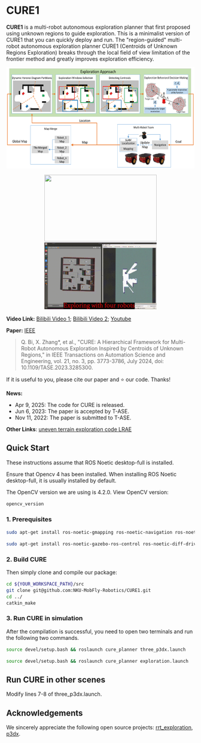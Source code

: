 # CURE1

**CURE1** is a multi-robot autonomous exploration planner that first proposed using unknown regions to guide exploration. This is a minimalist version of CURE1 that you can quickly deploy and run. The "region-guided" multi-robot autonomous exploration planner CURE1 (Centroids of Unknown Regions Exploration) breaks through the local field of view limitation of the frontier method and greatly improves exploration efficiency.

<p align="center">
 <img src="img/kt.png" width = "550" height = "270" />
</p>
<p align="center">
 <img src="img/1743478986393.gif" width = "300" height = "178" />
 <img src="img/1743478992227.gif" width = "300" height = "178" />
</p>

**Video Link:** [Bilibili Video 1](https://www.bilibili.com/video/BV1j64zePEbZ/?spm_id_from=333.1387.homepage.video_card.click&vd_source=0e7c59dd804a18d9a9c201eafe9ac6e5); [Bilibili Video 2](https://www.bilibili.com/video/BV1oB4zeeEDm/?spm_id_from=333.1387.homepage.video_card.click&vd_source=0e7c59dd804a18d9a9c201eafe9ac6e5); [Youtube](https://youtu.be/P5jXKlGQOec)

**Paper:** [IEEE](https://ieeexplore.ieee.org/document/10155622)

> Q. Bi, X. Zhang*, et al., "CURE: A Hierarchical Framework for Multi-Robot Autonomous Exploration Inspired by Centroids of Unknown Regions," in IEEE Transactions on Automation Science and Engineering, vol. 21, no. 3, pp. 3773-3786, July 2024, doi: 10.1109/TASE.2023.3285300.

If it is useful to you, please cite our paper and ⭐️ our code. Thanks!

**News:**

- Apr 9, 2025: The code for CURE is released.
- Jun 6, 2023: The paper is accepted by T-ASE.
- Nov 11, 2022: The paper is submitted to T-ASE.

**Other Links**: [uneven terrain exploration code LRAE](https://github.com/NKU-MobFly-Robotics/LRAE)

## Quick Start

These instructions assume that ROS Noetic desktop-full is installed. 

Ensure that Opencv 4 has been installed. When installing ROS Noetic desktop-full, it is usually installed by default. 

The OpenCV version we are using is 4.2.0. View OpenCV version:

```bash
opencv_version
```

### 1. Prerequisites

```bash
sudo apt-get install ros-noetic-gmapping ros-noetic-navigation ros-noetic-teb-local-planner
```

```bash
sudo apt-get install ros-noetic-gazebo-ros-control ros-noetic-diff-drive-controller ros-noetic-joint-state-controller ros-noetic-robot-state-publisher
```

### 2. Build CURE

Then simply clone and compile our package:

```bash
cd ${YOUR_WORKSPACE_PATH}/src
git clone git@github.com:NKU-MobFly-Robotics/CURE1.git
cd ../ 
catkin_make
```

### 3. Run CURE in simulation

After the compilation is successful, you need to open two terminals and run the following two commands.

```bash
source devel/setup.bash && roslaunch cure_planner three_p3dx.launch
```

```bash
source devel/setup.bash && roslaunch cure_planner exploration.launch
```

## Run CURE in other scenes

Modify lines 7-8 of three_p3dx.launch.

## Acknowledgements

We sincerely appreciate the following open source projects: [rrt_exploration](https://github.com/hasauino/rrt_exploration), [p3dx](https://github.com/NKU-MobFly-Robotics/p3dx).
